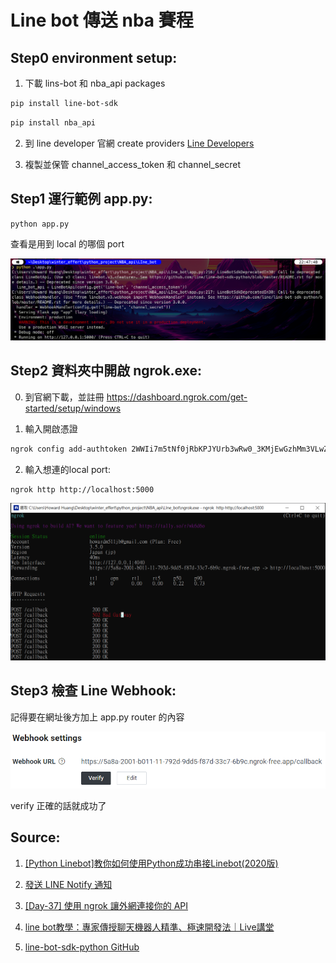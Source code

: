# Line bot 傳送 nba 賽程


## Step0 environment setup:
1. 下載 lins-bot 和 nba_api packages

<!-- <pre id="codeBlock">
<code>
pip install line-bot-sdk  <button onclick="copyText()">copy</button>
</code>
</pre>

<script>
function copyText() {
  const text = document.getElementById('codeBlock').innerText;
  navigator.clipboard.writeText(text).then(() => {
    alert('copied');
  }, (err) => {
    console.error('can not copy: ', err);
  });
}
</script> -->
```BASH
pip install line-bot-sdk
```

<!-- <pre id="codeBlock">
<code>
pip install nba_api  <button onclick="copyText()">copy</button>
</code>
</pre>

<script>
function copyText() {
  const text = document.getElementById('codeBlock').innerText;
  navigator.clipboard.writeText(text).then(() => {
    alert('copied');
  }, (err) => {
    console.error('can not copy: ', err);
  });
}
</script> -->
```BASH 
pip install nba_api
```

2. 到 line developer 官網 create providers   [Line Developers](https://developers.line.biz/console/channel/2003346798/messaging-api)

3. 複製並保管 channel_access_token 和 channel_secret



## Step1 運行範例 app.py:
```BASH
python app.py
```

查看是用到 local 的哪個 port

![alt text](./pic/image-2.png)


## Step2 資料夾中開啟 ngrok.exe:
0. 到官網下載，並註冊 https://dashboard.ngrok.com/get-started/setup/windows

1. 輸入開啟憑證 
```bash
ngrok config add-authtoken 2WWIi7m5tNf0jRbKPJYUrb3wRw0_3KMjEwGzhMm3VLwZnQKj3 
```

2. 輸入想連的local port:
```bash
ngrok http http://localhost:5000
```
![alt text](./pic/image.png)





## Step3 檢查 Line Webhook:
記得要在網址後方加上 app.py router 的內容

![alt text](./pic/image-1.png)

verify 正確的話就成功了


## Source:
1. [[Python Linebot]教你如何使用Python成功串接Linebot(2020版)](https://ithelp.ithome.com.tw/articles/10229943)

2. [發送 LINE Notify 通知](https://steam.oxxostudio.tw/category/python/spider/line-notify.html#google_vignette)

3. [[Day-37] 使用 ngrok 讓外網連接你的 API](https://ithelp.ithome.com.tw/articles/10197345)

4. [line bot教學：專家傳授聊天機器人精準、極速開發法｜Live講堂](https://www.youtube.com/watch?v=lY74e2_Z3Vw)

5. [line-bot-sdk-python GitHub](https://github.com/line/line-bot-sdk-python)